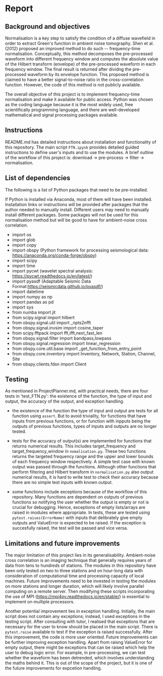 
# Report

## Background and objectives

Normalisation is a key step to satisfy the condition of a diffuse wavefield in order to extract Green's function in ambient noise tomography. Shen et al. (2012) proposed an improved method to do such -- frequency-time normalisation. Conceptually, this method decomposes the pre-processed waveform into different frequency window and computes the absolute value of the Hilbert transform (envelope) of the pre-processed waveform in each frequency window. The final result is returned after dividng the pre-processed waveform by its envelope function. This proposed method is claimed to have a better signal-to-noise ratio in the cross-correlation function. However, the code of this method is not publicly available. 

The overall objective of this project is to implement frequency-time normalisation and make it available for public access. Python was chosen as the coding language because it is the most widely used, free scientifically programming language, and there are well-developed mathematical and signal processing packages available.

## Instructions 
README.md has detailed instructions about installation and functionality of this repository. The main script `FTN.ipynb` provides detailed guided instructions to define user's inputs and to use the modules. A brief outline of the workflow of this project is: download -> pre-process -> filter -> normalisation. 

## List of dependencies

The following is a list of Python packages that need to be pre-installed. 

If Python is installed via Anaconda, most of them will have been installed. Installation links or instructions will be provided after packages that the author needed to manually install. Different users may need to manually install different packages. Some packages will not be used for this normalisation method but will be good to have for ambient-noise cross correlation. 

- import os 
- import glob
- import copy
- import obspy (Python framework for processing seismological data: https://anaconda.org/conda-forge/obspy)
- import scipy
- import time
- import pycwt (wavelet spectral analysis: https://pycwt.readthedocs.io/en/latest/)
- import pyasdf (Adaptable Seismic Data Format:https://seismicdata.github.io/pyasdf/)
- import datetime
- import numpy as np
- import pandas as pd
- import sys
- from numba import jit
- from scipy.signal import hilbert
- from obspy.signal.util import _npts2nfft
- from obspy.signal.invsim import cosine_taper
- from scipy.fftpack import fft,ifft,next_fast_len
- from obspy.signal.filter import bandpass,lowpass
- from obspy.signal.regression import linear_regression
- from obspy.core.util.base import _get_function_from_entry_point
- from obspy.core.inventory import Inventory, Network, Station, Channel, Site
- from obspy.clients.fdsn import Client

## Testing 
As mentioned in ProjectPlanner.md, with practical needs, there are four tests in 'test_FTN.py': the existence of the function, the type of input and output, the accuracy of the output, and exception handling. 

- the existence of the function the type of input and output are tests for all function using `assert`. But to avoid triviality, for functions that have inputs from previous functions, or for function with inpputs being the outputs of previous functions, types of inputs and outputs are no longer tested. 

- tests for the accuracy of output(s) are implemented for functions that returns numerical results. This includes target_frequency and target_frequency_window in `nomalisation.py`. These two functions returns the targeted frequency range and the upper and lower bounds of each frequency window respectively. A simple test case with known output was passed through the functions. Although other functions that perform filtering and Hilbert transform in `normalisation.py` also output numerical results, it is hard to write test to check their accuracy because there are no simple test inputs with known output. 

- some functions include exceptions because of the workflow of this repository. Many functions are dependent on outputs of previous functions so notifying the user whether the output is empty or not is crucial for debugging. Hence, exceptions of empty lists/arrays are raised in modules where appropriate. In tests, these are tested using `pytest.raises(ErrorName)` with inputs that delibrately give empty outputs and ValueError is expected to be raised. If the exception is succesfully raised, the test will be passed and vice versa. 


## Limitations and future improvements 
The major limitation of this project lies in its generalisability. Ambient-noise cross correlation is an imaging technique that generally requires years of data from tens to hundreds of stations. The modules in this repository have been only tested on two to three stations and on hour-long data with consideration of computational time and processing capacity of local machines. Future improvements need to be invested in testing the modules on more stations and longer duration, which will likely involve parallel computing on a remote server. Then modifying these scripts incorporating the use of MPI (https://mpi4py.readthedocs.io/en/stable/) is essential to implement on multiple processors. 

Another potential improvement lies in exception handling. Initially, the main script does not contain any exceptions; instead, I used exceptions in the testing script. After consulting with tutor, I realised that exceptions that are necessary for the user to know should be placed in the main script. There is `pytest.raise` available to test if the exception is raised successfully. After this improvement, the code is more user oriented. Future improvements can be further improving exception handling. Apart from raisng ValueError for empty output, there might be exceptions that can be raised which help the user to debug logic error. For example, in pre-processing, we can test whether the waveform has been detrended, which involves understanding the maths behind it. This is out of the scope of the project, but it is one of the future improvements for expcetion handling. 



